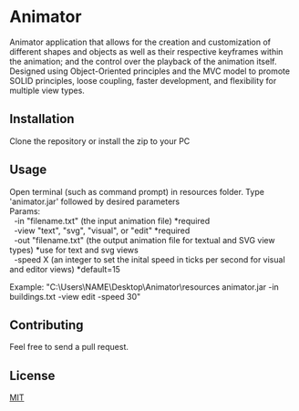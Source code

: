 # Animator
Animator application that allows for the creation and customization of different shapes and objects as well as their respective keyframes within the animation; and the control over the playback of the animation itself.  
Designed using Object-Oriented principles and the MVC model to promote SOLID principles, loose coupling, faster development, and flexibility for multiple view types.

## Installation
Clone the repository or install the zip to your PC

## Usage
Open terminal (such as command prompt) in resources folder.
Type 'animator.jar' followed by desired parameters  
Params:  
&nbsp;&nbsp;-in "filename.txt" (the input animation file) *required  
&nbsp;&nbsp;-view "text", "svg", "visual", or "edit" *required   
&nbsp;&nbsp;-out "filename.txt" (the output animation file for textual and SVG view types) *use for text and svg views  
&nbsp;&nbsp;-speed X (an integer to set the inital speed in ticks per second for visual and editor views) *default=15

Example: "C:\Users\NAME\Desktop\Animator\resources animator.jar -in buildings.txt -view edit -speed 30"

## Contributing
Feel free to send a pull request.

## License
[MIT](https://choosealicense.com/licenses/mit/)
